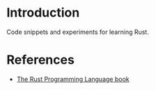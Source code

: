 # Introduction

Code snippets and experiments for learning Rust.

# References

- [The Rust Programming Language book](https://doc.rust-lang.org/book/)